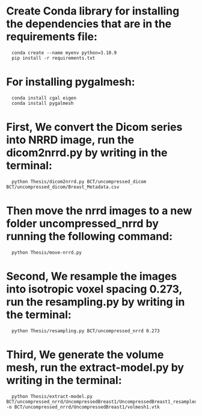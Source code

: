 # Create Conda library for installing the dependencies that are in the requirements file:
      conda create --name myenv python=3.10.9
      pip install -r requirements.txt
      
# For installing pygalmesh:
      conda install cgal eigen
      conda install pygalmesh
      
# First, We convert the Dicom series into NRRD image, run the dicom2nrrd.py by writing in the terminal:
      python Thesis/dicom2nrrd.py BCT/uncompressed_dicom BCT/uncompressed_dicom/Breast_Metadata.csv
      
# Then move the nrrd images to a new folder uncompressed_nrrd by running the following command:
      python Thesis/move-nrrd.py

# Second, We resample the images into isotropic voxel spacing 0.273, run the resampling.py by writing in the terminal:
      python Thesis/resampling.py BCT/uncompressed_nrrd 0.273

# Third, We generate the volume mesh, run the extract-model.py by writing in the terminal:
      python Thesis/extract-model.py BCT/uncompressed_nrrd/UncompressedBreast1/UncompressedBreast1_resampled.nrrd -o BCT/uncompressed_nrrd/UncompressedBreast1/volmesh1.vtk
